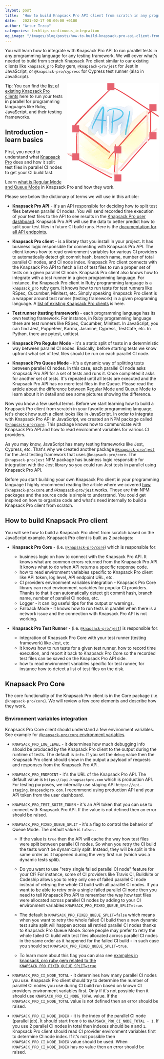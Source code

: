 ```yaml
---
layout: post
title:  "How to build Knapsack Pro API client from scratch in any programming language"
date:   2021-02-17 08:00:00 +0100
author: "Artur Trzop"
categories: techtips continuous_integration
og_image: "/images/blog/posts/how-to-build-knapsack-pro-api-client-from-scratch-in-any-programming-language/api.jpeg"
---
```


You will learn how to integrate with Knapsack Pro API to run parallel tests in any programming language for any testing framework. We will cover what's needed to build from scratch Knapsack Pro client similar to our existing clients like `knapsack_pro` Ruby gem, `@knapsack-pro/jest` for Jest in JavaScript, or `@knapsack-pro/cypress` for Cypress test runner (also in JavaScript).

<img src="/images/blog/posts/how-to-build-knapsack-pro-api-client-from-scratch-in-any-programming-language/api.jpeg" style="width:300px;margin-left: 15px;float:right;" alt="API, integration, knapsack, knapsack problem, knapsack pro" />

Tip: You can find the [list of existing Knapsack Pro clients](/integration/) here to run your tests in parallel for programming languages like Ruby, JavaScript, and their testing frameworks.

## Introduction - learn basics

First, you need to understand what [Knapsack Pro](http://knapsackpro.com) does and how it split test files in parallel CI nodes to get your CI build fast.

Learn [what is Regular Mode and Queue Mode](/2020/how-to-speed-up-ruby-and-javascript-tests-with-ci-parallelisation) in Knapsack Pro and how they work.

Please see below the dictionary of terms we will use in this article:

* __Knapsack Pro API__ - it's an API responsible for deciding how to split test files between parallel CI nodes. You will send recorded time execution of your test files to the API to see results in the [Knapsack Pro user dashboard](https://knapsackpro.com/dashboard). Knapsack Pro API will use the data to better predict how to split your test files in future CI build runs. Here is the [documentation for all API endpoints](/api/).

* __Knapsack Pro client__ - is a library that you install in your project. It has business logic responsible for connecting with Knapsack Pro API. The client knows how to read environment variables for various CI providers to automatically detect git commit hash, branch name, number of total parallel CI nodes, and CI node index. Knapsack Pro client connects with the Knapsack Pro API to fetch a list of test files to run a proper set of tests on a given parallel CI node. Knapsack Pro client also knows how to integrate with a test runner in a given programming language. For instance, the Knapsack Pro client in Ruby programming language is a `knapsack_pro` ruby gem. It knows how to run tests for test runners like RSpec, Cucumber, Minitest, etc. Simply speaking Knapsack Pro client is a wrapper around test runner (testing framework) in a given programing language. A [list of existing Knapsack Pro clients](/integration/) is here.

* __Test runner (testing framework)__ - each programming language has its own testing framework. For instance, in Ruby programming language there are test runners like RSpec, Cucumber, Minitest. In JavaScript, you can find Jest, Puppeteer, Karma, Jasmine, Cypress, TestCafe, etc. In Python, there are pytest, unittest. 

* __Knapsack Pro Regular Mode__ - it's a static split of tests in a deterministic way between parallel CI nodes. Basically, before starting tests we know upfront what set of test files should be run on each parallel CI node.

* __Knapsack Pro Queue Mode__ - it's a dynamic way of splitting tests between parallel CI nodes. In this case, each parallel CI node asks Knapsack Pro API for a set of tests and runs it. Once completed it asks for another set of tests. It's repeated until all tests are executed and the Knapsack Pro API has no more test files in the Queue. Please read the article about the [difference between Regular Mode and Queue Mode](/2020/how-to-speed-up-ruby-and-javascript-tests-with-ci-parallelisation) to learn about it in detail and see some pictures showing the difference.

Now you know a few useful terms. Before we start learning how to build a Knapsack Pro client from scratch in your favorite programming language, let's check how such a client looks like in JavaScript. In order to integrate with Knapsack Pro API in JavaScript, we created an NPM package called [`@knapsack-pro/core`](https://github.com/KnapsackPro/knapsack-pro-core-js). This package knows how to communicate with Knapsack Pro API and how to read environment variables for various CI providers.

As you may know, JavaScript has many testing frameworks like Jest, Cypress, etc. That's why we created another package [`@knapsack-pro/jest`](https://github.com/KnapsackPro/knapsack-pro-jest) for the Jest testing framework that uses `@knapsack-pro/core`. The `@knapsack-pro/jest` NPM package has business logic responsible for integration with the Jest library so you could run Jest tests in parallel using Knapsack Pro API.

Before you start building your own Knapsack Pro client in your programming language I highly recommend reading the article where we covered [how `@knapsack-pro/core` and `@knapsack-pro/jest` works](/2020/how-to-build-native-integration-with-knapsack-pro-api-to-run-tests-in-parallel-for-any-test-runner-testing-framework).
Those are thin NPM packages and the source code is simple to understand. You could get inspired on how to organize code and what's need internally to build a Knapsack Pro client from scratch.

## How to build Knapsack Pro client

You will see how to build a Knapsack Pro client from scratch based on the  JavaScript example. Knapsack Pro client is built as 2 packages:

* __Knapsack Pro Core__ - (i.e. [`@knapsack-pro/core`](https://github.com/KnapsackPro/knapsack-pro-core-js)) which is responsible for:
  * business logic on how to connect with the Knapsack Pro API. It knows what are common errors returned from the Knapsack Pro API. It knows what to do when API returns a specific response code.
  * how to read environment variables specific to Knapsack Pro client like API token, log level, API endpoint URL, etc.
  * CI providers environment variables integration - Knapsack Pro Core library can read environment variables for popular CI providers. Thanks to that it can automatically detect git commit hash, branch name, number of parallel CI nodes, etc.
  * Logger - it can log useful tips for the output or warnings.
  * Fallback Mode - it knows how to run tests in parallel when there is a network issue and the connection with Knapsack Pro API is not working.

* __Knapsack Pro Test Runner__ - (i.e. [`@knapsack-pro/jest`](https://github.com/KnapsackPro/knapsack-pro-jest)) is responsible for:
  * integration of Knapsack Pro Core with your test runner (testing framework) like Jest, etc.
  * it knows how to run tests for a given test runner, how to record time execution, and report it back to Knapsack Pro Core so the recorded test files can be saved on the Knapsack Pro API side.
  * how to read environment variables specific for test runner, for instance how to detect a list of test files on the disk.

## Knapsack Pro Core

The core functionality of the Knapsack Pro client is in the Core package (i.e. `@knapsack-pro/core`). We will review a few core elements and describe how they work.

### Environment variables integration

Knapsack Pro Core client should understand a few environment variables. See example for [`@knapsack-pro/core` environment variables](https://github.com/KnapsackPro/knapsack-pro-core-js/blob/0f44c6a3daa369cd4353e315abbf5539295289ea/src/config/knapsack-pro-env.config.ts).

* `KNAPSACK_PRO_LOG_LEVEL` - it determines how much debugging info should be produced by the Knapsack Pro client to the output during the runtime of tests. The default is `info`. If you set the `debug` value then the Knapsack Pro client should show in the output a payload of requests and responses from the Knapsack Pro API.

* `KNAPSACK_PRO_ENDPOINT` - it's the URL of the Knapsack Pro API. The default value is `https://api.knapsackpro.com` which is production API. For testing purposes, we internally use staging API `https://api-staging.knapsackpro.com`. I recommend using production API and your API token from the user dashboard.

* `KNAPSACK_PRO_TEST_SUITE_TOKEN` - it's an API token that you can use to connect with Knapsack Pro API. If the value is not defined then an error should be raised.

* `KNAPSACK_PRO_FIXED_QUEUE_SPLIT` - it's a flag to control the behavior of Queue Mode. The default value is `false.`. 

  * If the value is `true` then the API will cache the way how test files were split between parallel CI nodes. So when you retry the CI build the tests won't be dynamically split. Instead, they will be split in the same order as it happened during the very first run (which was a dynamic tests split).

  * Do you want to use "retry single failed parallel CI node" feature for your CI? For instance, some of CI providers like Travis CI, Buildkite or Codeship allows you to retry only one of failed parallel CI node instead of retrying the whole CI build with all parallel CI nodes. If you want to be able to retry only a single failed parallel CI node then you need to tell Knapsack Pro API to remember the way how test files were allocated across parallel CI nodes by adding to your CI environment variables `KNAPSACK_PRO_FIXED_QUEUE_SPLIT=true`.

  * The default is `KNAPSACK_PRO_FIXED_QUEUE_SPLIT=false` which means when you want to retry the whole failed CI build then a new dynamic test suite split will happen across all retried parallel CI nodes thanks to Knapsack Pro Queue Mode. Some people may prefer to retry the whole failed CI build with test files allocated across parallel CI nodes in the same order as it happened for the failed CI build - in such case you should set `KNAPSACK_PRO_FIXED_QUEUE_SPLIT=true`.

  * To learn more about this flag you can also see [examples in knapsack_pro ruby gem related to the `KNAPSACK_PRO_FIXED_QUEUE_SPLIT=true`](https://github.com/KnapsackPro/knapsack_pro-ruby#knapsack_pro_fixed_queue_split-remember-queue-split-on-retry-ci-node).

* `KNAPSACK_PRO_CI_NODE_TOTAL` - it determines how many parallel CI nodes you use. Knapsack Pro client should try to determine the number of parallel CI nodes you use during CI build run based on known CI providers environment variables first. Only if it's not possible then it should use `KNAPSACK_PRO_CI_NODE_TOTAL` value. If the `KNAPSACK_PRO_CI_NODE_TOTAL` value is not defined then an error should be raised.

* `KNAPSACK_PRO_CI_NODE_INDEX` - it is the index of the parallel CI node (parallel job). It should start from `0` to `KNAPSACK_PRO_CI_NODE_TOTAL - 1`. If you use 2 parallel CI nodes in total then indexes should be `0` and `1`. Knapsack Pro client should read CI provider environment variables first to determine CI node index. If it's not possible then `KNAPSACK_PRO_CI_NODE_INDEX` value should be used. When `KNAPSACK_PRO_CI_NODE_INDEX` has no value then an error should be raised.
